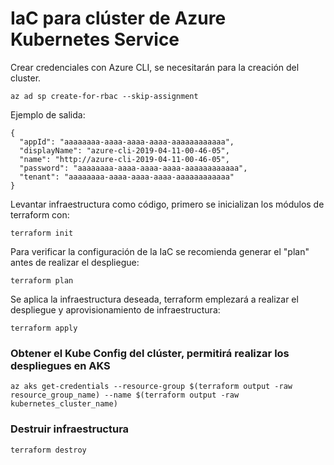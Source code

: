 # IaC para clúster de Azure Kubernetes Service

Crear credenciales con Azure CLI, se necesitarán para la creación del cluster.

```
az ad sp create-for-rbac --skip-assignment
```

Ejemplo de salida:
```
{
  "appId": "aaaaaaaa-aaaa-aaaa-aaaa-aaaaaaaaaaaa",
  "displayName": "azure-cli-2019-04-11-00-46-05",
  "name": "http://azure-cli-2019-04-11-00-46-05",
  "password": "aaaaaaaa-aaaa-aaaa-aaaa-aaaaaaaaaaaa",
  "tenant": "aaaaaaaa-aaaa-aaaa-aaaa-aaaaaaaaaaaa"
}
```

Levantar infraestructura como código, primero se inicializan los módulos de terraform con:

```
terraform init
```

Para verificar la configuración de la IaC se recomienda generar el "plan" antes de realizar el despliegue:
```
terraform plan
```

Se aplica la infraestructura deseada, terraform emplezará a realizar el despliegue y aprovisionamiento de infraestructura:
```
terraform apply
```

### Obtener el Kube Config del clúster, permitirá realizar los despliegues en AKS
```
az aks get-credentials --resource-group $(terraform output -raw resource_group_name) --name $(terraform output -raw kubernetes_cluster_name)
```

### Destruir infraestructura

```
terraform destroy
```
